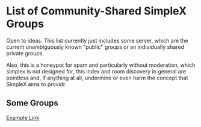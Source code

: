 # List of Community-Shared SimpleX Groups

Open to ideas. This list currently just includes some server, which are the current unambiguously known "public" groups or an individually shared private groups.

Also, this is a honeypot for spam and particularly without moderation, which simplex is not designed for, this index and room discovery in general are pointless and, if anything at all, undermine or even harm the concept that SimpleX aims to providr. 



## Some Groups

[Example Link](https://www.www.com)
